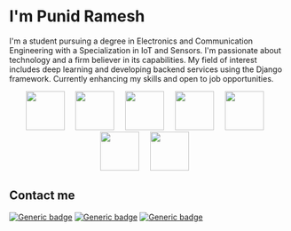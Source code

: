 # I'm Punid Ramesh
I'm a student pursuing a degree in Electronics and Communication Engineering with a Specialization in IoT and Sensors. I'm passionate about technology and a firm believer in its capabilities. My field of interest includes deep learning and developing backend services using the Django framework. Currently enhancing my skills and open to job opportunities.
<p align = 'center'>
  <img src = "https://punidramesh.tech/assets/images/ml.svg" height = "70px">&nbsp&nbsp&nbsp&nbsp
  <img src = "https://punidramesh.tech/assets/images/c.svg" height = "70px">&nbsp&nbsp&nbsp&nbsp
  <img src = "https://punidramesh.tech/assets/images/c++.svg" height = "70px">&nbsp&nbsp&nbsp&nbsp
  <img src = "https://punidramesh.tech/assets/images/python.svg" height = "70px">&nbsp&nbsp&nbsp&nbsp
  <img src = "https://punidramesh.tech/assets/images/java.svg" height = "70px">&nbsp&nbsp&nbsp&nbsp
  <img src = "https://punidramesh.tech/assets/images/microchip.svg" height = "70px">&nbsp&nbsp&nbsp&nbsp
  <img src = "https://punidramesh.tech/assets/images/django.svg" height = "70px">&nbsp&nbsp&nbsp&nbsp
</p>

## Contact me
[![Generic badge](https://img.shields.io/badge/Linkedin-black?style=for-the-badge&logo=linkedin&logoColor=white)](https://linkedin.com/in/punid)
[![Generic badge](https://img.shields.io/badge/Twitter-black?style=for-the-badge&logo=twitter&logoColor=white)](https://twitter.com/punidramesh)
[![Generic badge](https://img.shields.io/badge/Medium-black?style=for-the-badge&logo=medium&logoColor=white)](https://medium.com/@punidramesh)
